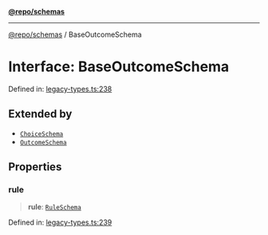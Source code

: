 [**@repo/schemas**](../README.md)

***

[@repo/schemas](../globals.md) / BaseOutcomeSchema

# Interface: BaseOutcomeSchema

Defined in: [legacy-types.ts:238](https://github.com/alexqguo/drinking-board-game-v3/blob/675bd7febb3071dfc3dca88ee4e9928e0ed24aab/packages/schemas/src/legacy-types.ts#L238)

## Extended by

- [`ChoiceSchema`](ChoiceSchema.md)
- [`OutcomeSchema`](OutcomeSchema.md)

## Properties

### rule

> **rule**: [`RuleSchema`](../type-aliases/RuleSchema.md)

Defined in: [legacy-types.ts:239](https://github.com/alexqguo/drinking-board-game-v3/blob/675bd7febb3071dfc3dca88ee4e9928e0ed24aab/packages/schemas/src/legacy-types.ts#L239)
